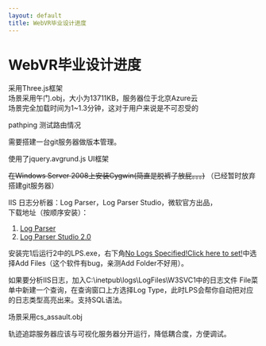 ```yaml
---
layout: default
title: WebVR毕业设计进度
---
```

# WebVR毕业设计进度

采用Three.js框架  
场景采用午门.obj，大小为13711KB，服务器位于北京Azure云  
场景完全加载时间为1~1.3分钟，这对于用户来说是不可忍受的

pathping 测试路由情况

需要搭建一台git服务器做版本管理。

使用了jquery.avgrund.js UI框架

~~在Windows Server 2008上安装Cygwin(简直是脱裤子放屁。。。)~~
（已经暂时放弃搭建git服务器）

IIS 日志分析器：Log Parser，Log Parser Studio，微软官方出品，  
下载地址（按顺序安装）：
1. [Log Parser](https://www.microsoft.com/en-us/download/details.aspx?displaylang=en&id=24659)
2. [Log Parser Studio 2.0](https://gallery.technet.microsoft.com/Log-Parser-Studio-cd458765)

安装完1后运行2中的LPS.exe，右下角<u>No Logs Specified!Click here to set!</u>中选择Add Files（这个软件有bug，亲测Add Folder不好用）。

如果要分析IIS日志，加入C:\inetpub\logs\LogFiles\W3SVC1中的日志文件
File菜单中新建一个查询，在查询窗口上方选择Log Type，此时LPS会帮你自动把对应的日志类型高亮出来。支持SQL语法。

场景采用cs_assault.obj

轨迹追踪服务器应该与可视化服务器分开运行，降低耦合度，方便调试。